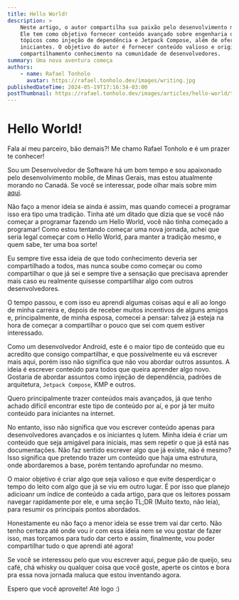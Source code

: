```yaml
---
title: Hello World!
description: >
    Neste artigo, o autor compartilha sua paixão pelo desenvolvimento móvel em um novo blog. 
    Ele tem como objetivo fornecer conteúdo avançado sobre engenharia do Android, abordando 
    tópicos como injeção de dependência e Jetpack Compose, além de oferecer insights para 
    iniciantes. O objetivo do autor é fornecer conteúdo valioso e original e promover o 
    compartilhamento conhecimento na comunidade de desenvolvedores.
summary: Uma nova aventura começa
authors:
    - name: Rafael Tonholo
      avatar: https://rafael.tonholo.dev/images/writing.jpg
publishedDateTime: 2024-05-19T17:16:34-03:00
postThumbnail: https://rafael.tonholo.dev/images/articles/hello-world/thumbnail.png
---
```


# Hello World!

Fala aí meu parceiro, bão demais?! Me chamo Rafael Tonholo e é um prazer te conhecer!

Sou um Desenvolvedor de Software há um bom tempo e sou apaixonado pelo desenvolvimento mobile, 
de Minas Gerais, mas estou atualmente morando no Canadá. 
Se você se interessar, pode olhar mais sobre mim [aqui](/about). 

Não faço a menor ideia se ainda é assim, mas quando comecei a programar isso era tipo uma tradição. 
Tinha até um ditado que dizia que se você não começar a programar fazendo um Hello World, você não 
tinha começado a programar! Como estou tentando começar uma nova jornada, achei que seria legal começar 
com o Hello World, para manter a tradição mesmo, e quem sabe, ter uma boa sorte! 

Eu sempre tive essa ideia de que todo conhecimento deveria ser compartilhado a todos, mas nunca soube 
como começar ou como compartilhar o que já sei e sempre tive a sensação que precisava aprender mais caso 
eu realmente quisesse compartilhar algo com outros desenvolvedores.

O tempo passou, e com isso eu aprendi algumas coisas aqui e alí ao longo de minha carreira e, depois de
receber muitos incentivos de alguns amigos e, principalmente, de minha esposa, comecei a pensar: talvez
já esteja na hora de começar a compartilhar o pouco que sei com quem estiver interessado.

Como um desenvolvedor Android, este é o maior tipo de conteúdo que eu acredito que consigo compartilhar,
e que possívelmente eu vá escrever mais aqui, porém isso não significa que não vou abordar outros assuntos.
A ideia é escrever conteúdo para todos que queira aprender algo novo. Gostaria de abordar assuntos como 
injeção de dependência, padrões de arquitetura, `Jetpack Compose`, KMP e outros.

Quero principalmente trazer conteúdos mais avançados, já que tenho achado difícil encontrar este tipo de 
conteúdo por aí, e por já ter muito conteúdo para iniciantes na internet.

No entanto, isso não significa que vou escrever conteúdo apenas para desenvolvedores avançados e os 
iniciantes q lutem. Minha ideia é criar um conteúdo que seja amigável para iniciais, mas sem repetir 
o que já está nas documentações. Não faz sentido escrever algo que já existe, não é mesmo?
Isso significa que pretendo trazer um conteúdo que haja uma estrutura, onde abordaremos a base, porém
tentando aprofundar no mesmo.

O maior objetivo é criar algo que seja valioso e que evite desperdiçar o tempo do leito com algo que já 
se viu em outro lugar. É por isso que planejo adicioanr um índice de conteúdo a cada artigo, para que os
leitores possam navegar rapidamente por ele, e uma seção TL;DR (Muito texto, não leia), para resumir os 
principais pontos abordados.

Honestamente eu não faço a menor ideia se esse trem vai dar certo. Não tenho certeza até onde vou ir com
essa ideia nem se vou gostar de fazer isso, mas torçamos para tudo dar certo e assim, finalmente, vou poder
compartilhar tudo o que aprendi até agora!

Se você se interessou pelo que vou escrever aqui, pegue pão de queijo, seu café, chá whisky ou qualquer 
coisa que você goste, aperte os cintos e bora pra essa nova jornada maluca que estou inventando agora.

Espero que você aproveite! Até logo :)
